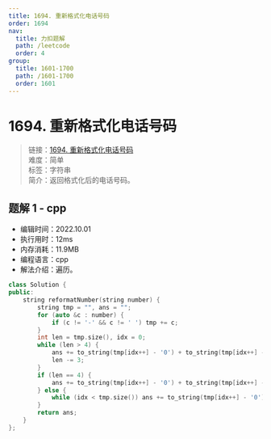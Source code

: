 ```yaml
---
title: 1694. 重新格式化电话号码
order: 1694
nav:
  title: 力扣题解
  path: /leetcode
  order: 4
group:
  title: 1601-1700
  path: /1601-1700
  order: 1601
---
```


# 1694. 重新格式化电话号码
    
> 链接：[1694. 重新格式化电话号码](https://leetcode.cn/problems/reformat-phone-number/)  
> 难度：简单  
> 标签：字符串  
> 简介：返回格式化后的电话号码。
      
## 题解 1 - cpp
- 编辑时间：2022.10.01
- 执行用时：12ms
- 内存消耗：11.9MB
- 编程语言：cpp
- 解法介绍：遍历。
```cpp
class Solution {
public:
    string reformatNumber(string number) {
        string tmp = "", ans = "";
        for (auto &c : number) {
            if (c != '-' && c != ' ') tmp += c;
        }
        int len = tmp.size(), idx = 0;
        while (len > 4) {
            ans += to_string(tmp[idx++] - '0') + to_string(tmp[idx++] - '0') + to_string(tmp[idx++] - '0') + "-";
            len -= 3;
        }
        if (len == 4) {
            ans += to_string(tmp[idx++] - '0') + to_string(tmp[idx++] - '0') + "-" + to_string(tmp[idx++] - '0') + to_string(tmp[idx++] - '0');
        } else {
            while (idx < tmp.size()) ans += to_string(tmp[idx++] - '0');
        }
        return ans;
    }
};
```

      